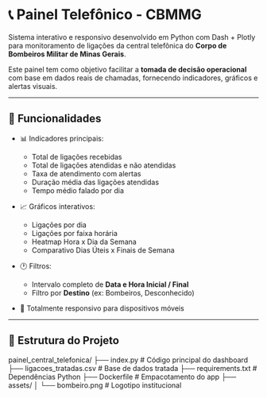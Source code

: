 # 📞 Painel Telefônico - CBMMG

Sistema interativo e responsivo desenvolvido em Python com Dash + Plotly para monitoramento de ligações da central telefônica do **Corpo de Bombeiros Militar de Minas Gerais**.

Este painel tem como objetivo facilitar a **tomada de decisão operacional** com base em dados reais de chamadas, fornecendo indicadores, gráficos e alertas visuais.

---

## 🚀 Funcionalidades

- 📊 Indicadores principais:
  - Total de ligações recebidas
  - Total de ligações atendidas e não atendidas
  - Taxa de atendimento com alertas
  - Duração média das ligações atendidas
  - Tempo médio falado por dia

- 📈 Gráficos interativos:
  - Ligações por dia
  - Ligações por faixa horária
  - Heatmap Hora x Dia da Semana
  - Comparativo Dias Úteis x Finais de Semana

- 🕐 Filtros:
  - Intervalo completo de **Data e Hora Inicial / Final**
  - Filtro por **Destino** (ex: Bombeiros, Desconhecido)

- 📱 Totalmente responsivo para dispositivos móveis

---

## 📂 Estrutura do Projeto
painel_central_telefonica/
├── index.py # Código principal do dashboard
├── ligacoes_tratadas.csv # Base de dados tratada
├── requirements.txt # Dependências Python
├── Dockerfile # Empacotamento do app
├── assets/
│ └── bombeiro.png # Logotipo institucional
